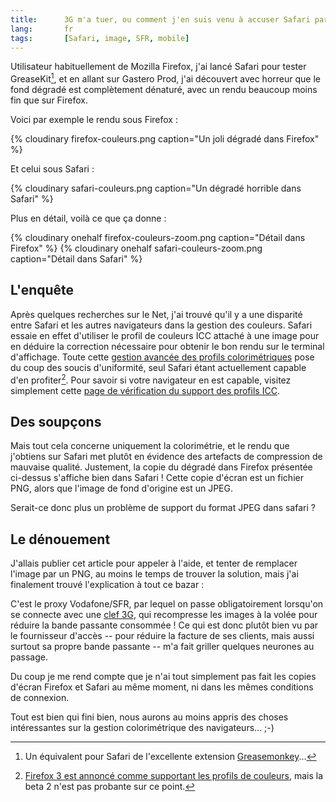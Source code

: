 ```yaml
---
title:      3G m'a tuer, ou comment j'en suis venu à accuser Safari par erreur
lang:       fr
tags:       [Safari, image, SFR, mobile]
---
```


Utilisateur habituellement de Mozilla Firefox, j'ai lancé Safari pour tester GreaseKit[^1], et en allant sur Gastero Prod, j'ai découvert avec horreur que le fond dégradé est complètement dénaturé, avec un rendu beaucoup moins fin que sur Firefox.

[^1]: Un équivalent pour Safari de l'excellente extension [Greasemonkey](http://www.greasespot.net/)...

Voici par exemple le rendu sous Firefox :

{% cloudinary firefox-couleurs.png caption="Un joli dégradé dans Firefox" %}

Et celui sous Safari :

{% cloudinary safari-couleurs.png caption="Un dégradé horrible dans Safari" %}

Plus en détail, voilà ce que ça donne :

{% cloudinary onehalf firefox-couleurs-zoom.png caption="Détail dans Firefox" %}
{% cloudinary onehalf safari-couleurs-zoom.png caption="Détail dans Safari" %}

## L'enquête

Après quelques recherches sur le Net, j'ai trouvé qu'il y a une disparité entre Safari et les autres navigateurs dans la gestion des couleurs. Safari essaie en effet d'utiliser le profil de couleurs ICC attaché à une image pour en déduire la correction nécessaire pour obtenir le bon rendu sur le terminal d'affichage. Toute cette [gestion avancée des profils colorimétriques](http://www.gballard.net/psd/go_live_page_profile/embeddedJPEGprofiles.html) pose du coup des soucis d'uniformité, seul Safari étant actuellement capable d'en profiter[^fx3]. Pour savoir si votre navigateur en est capable, visitez simplement cette [page de vérification du support des profils ICC](http://www.color.org/version4html.xalter).

[^fx3]: [Firefox 3 est annoncé comme supportant les profils de couleurs](http://www.news.com/2100-1012_3-6191815.html), mais la beta 2 n'est pas probante sur ce point.

## Des soupçons

Mais tout cela concerne uniquement la colorimétrie, et le rendu que j'obtiens sur Safari met plutôt en évidence des artefacts de compression de mauvaise qualité. Justement, la copie du dégradé dans Firefox présentée ci-dessus s'affiche bien dans Safari ! Cette copie d'écran est un fichier PNG, alors que l'image de fond d'origine est un JPEG.

Serait-ce donc plus un problème de support du format JPEG dans safari ?

## Le dénouement

J'allais publier cet article pour appeler à l'aide, et tenter de remplacer l'image par un PNG, au moins le temps de trouver la solution, mais j'ai finalement trouvé l'explication à tout ce bazar :

C'est le proxy Vodafone/SFR, par lequel on passe obligatoirement lorsqu'on se connecte avec une [clef 3G](http://www.sfrentreprises.fr/solutions/solutions-data/terminaux-sfr-global-access/cle-3g.jsp), qui recompresse les images à la volée pour réduire la bande passante consommée ! Ce qui est donc plutôt bien vu par le fournisseur d'accès -- pour réduire la facture de ses clients, mais aussi surtout sa propre bande passante -- m'a fait griller quelques neurones au passage.

Du coup je me rend compte que je n'ai tout simplement pas fait les copies d'écran Firefox et Safari au même moment, ni dans les mêmes conditions de connexion.

Tout est bien qui fini bien, nous aurons au moins appris des choses intéressantes sur la gestion colorimétrique des navigateurs... ;-)
